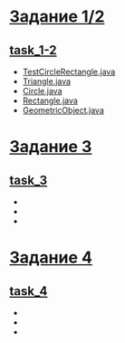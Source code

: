 # [Задание 1/2](https://github.com/Derev005/Java/blob/main/prac_7/task_1-2.md)
## [task_1-2](https://github.com/Derev005/Java/tree/main/prac_7/task_1-2)
 - [TestCircleRectangle.java](https://github.com/Derev005/Java/blob/main/prac_7/task_1-2/TestCircleRectangle.java)
 - [Triangle.java](https://github.com/Derev005/Java/blob/main/prac_7/task_1-2/Triangle.java)
 - [Circle.java](https://github.com/Derev005/Java/blob/main/prac_7/task_1-2/Circle.java)
 - [Rectangle.java](https://github.com/Derev005/Java/blob/main/prac_7/task_1-2/Rectangle.java)
 - [GeometricObject.java](https://github.com/Derev005/Java/blob/main/prac_7/task_1-2/GeometricObject.java)
# [Задание 3](https://github.com/Derev005/Java/blob/main/prac_7/task_3.md)
## [task_3](https://github.com/Derev005/Java/tree/main/prac_7/task_3)
 - []()
 - []()
 - []()
# [Задание 4](https://github.com/Derev005/Java/blob/main/prac_7/task_4.md)
## [task_4](https://github.com/Derev005/Java/tree/main/prac_7/task_4)
 - []()
 - []()
 - []()
